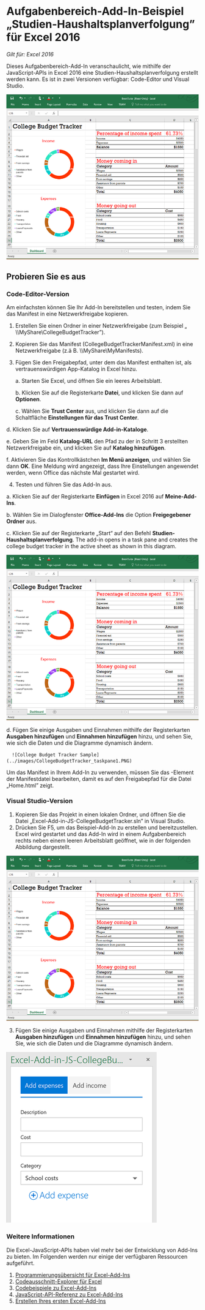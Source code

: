 # Aufgabenbereich-Add-In-Beispiel „Studien-Haushaltsplanverfolgung” für Excel 2016

_Gilt für: Excel 2016_

Dieses Aufgabenbereich-Add-In veranschaulicht, wie mithilfe der JavaScript-APIs in Excel 2016 eine Studien-Haushaltsplanverfolgung erstellt werden kann. Es ist in zwei Versionen verfügbar: Code-Editor und Visual Studio.

![Studien-Haushaltsplanverfolgungsbeispiel](../images/CollegeBudgetTracker_tracker.PNG)

## Probieren Sie es aus
### Code-Editor-Version

Am einfachsten können Sie Ihr Add-In bereitstellen und testen, indem Sie das Manifest in eine Netzwerkfreigabe kopieren.

1.  Erstellen Sie einen Ordner in einer Netzwerkfreigabe (zum Beispiel „ \\\MyShare\CollegeBudgetTracker”).  
2.  Kopieren Sie das Manifest (CollegeBudgetTrackerManifest.xml) in eine Netzwerkfreigabe (z.ä B. \\\MyShare\MyManifests).
3.  Fügen Sie den Freigabepfad, unter dem das Manifest enthalten ist, als vertrauenswürdigen App-Katalog in Excel hinzu.

    a. Starten Sie Excel, und öffnen Sie ein leeres Arbeitsblatt.  
    
    b. Klicken Sie auf die Registerkarte **Datei**, und klicken Sie dann auf **Optionen**.
    
    c. Wählen Sie **Trust Center** aus, und klicken Sie dann auf die Schaltfläche **Einstellungen für das Trust Center**.
    
  d. Klicken Sie auf **Vertrauenswürdige Add-in-Kataloge**.
    
  e. Geben Sie im Feld **Katalog-URL** den Pfad zu der in Schritt 3 erstellten Netzwerkfreigabe ein, und klicken Sie auf **Katalog hinzufügen**.
    
   f. Aktivieren Sie das Kontrollkästchen **Im Menü anzeigen**, und wählen Sie dann **OK**. Eine Meldung wird angezeigt, dass Ihre Einstellungen angewendet werden, wenn Office das nächste Mal gestartet wird. 
        
4.  Testen und führen Sie das Add-In aus. 

  a. Klicken Sie auf der Registerkarte **Einfügen** in Excel 2016 auf **Meine-Add-Ins**. 
    
  b. Wählen Sie im Dialogfenster **Office-Add-Ins** die Option **Freigegebener Ordner** aus.
    
  c. Klicken Sie auf der Registerkarte „Start“ auf den Befehl **Studien-Haushaltsplanverfolgung**. The add-in opens in a task pane and creates the college budget tracker in the active sheet as shown in this diagram. 
      
   ![Studien-Haushaltsplanverfolgungsbeispiel](../images/CollegeBudgetTracker_tracker.PNG) 

  d. Fügen Sie einige Ausgaben und Einnahmen mithilfe der Registerkarten **Ausgaben hinzufügen** und **Einnahmen hinzufügen** hinzu, und sehen Sie, wie sich die Daten und die Diagramme dynamisch ändern.
    
      ![College Budget Tracker Sample](../images/CollegeBudgetTracker_taskpane1.PNG) 

Um das Manifest in Ihrem Add-In zu verwenden, müssen Sie das <SourceLocation>-Element der Manifestdatei bearbeiten, damit es auf den Freigabepfad für die Datei „Home.html” zeigt.
    
### Visual Studio-Version
1.  Kopieren Sie das Projekt in einen lokalen Ordner, und öffnen Sie die Datei „Excel-Add-in-JS-CollegeBudgetTracker.sln” in Visual Studio.
2.  Drücken Sie F5, um das Beispiel-Add-In zu erstellen und bereitzustellen. Excel wird gestartet und das Add-In wird in einem Aufgabenbereich rechts neben einem leeren Arbeitsblatt geöffnet, wie in der folgenden Abbildung dargestellt. 
        
  ![Studien-Haushaltsplanverfolgungsbeispiel](../images/CollegeBudgetTracker_tracker.PNG) 

3.  Fügen Sie einige Ausgaben und Einnahmen mithilfe der Registerkarten **Ausgaben hinzufügen** und **Einnahmen hinzufügen** hinzu, und sehen Sie, wie sich die Daten und die Diagramme dynamisch ändern.

  ![Studien-Haushaltsplanverfolgungsbeispiel](../images/CollegeBudgetTracker_taskpane1.PNG) 


### Weitere Informationen

Die Excel-JavaScript-APIs haben viel mehr bei der Entwicklung von Add-Ins zu bieten. Im Folgenden werden nur einige der verfügbaren Ressourcen aufgeführt. 

1.  [Programmierungsübersicht für Excel-Add-Ins](https://github.com/OfficeDev/office-js-docs/blob/master/excel/excel-add-ins-programming-overview.md)
2.  [Codeausschnitt-Explorer für Excel](http://officesnippetexplorer.azurewebsites.net/#/snippets/excel)
3.  [Codebeispiele zu Excel-Add-Ins](https://github.com/OfficeDev/office-js-docs/blob/master/excel/excel-add-ins-code-samples.md) 
4.  [JavaScript-API-Referenz zu Excel-Add-Ins](https://github.com/OfficeDev/office-js-docs/blob/master/excel/excel-add-ins-javascript-reference.md)
5.  [Erstellen Ihres ersten Excel-Add-Ins](https://github.com/OfficeDev/office-js-docs/blob/master/excel/build-your-first-excel-add-in.md)
